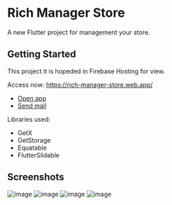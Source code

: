 # Rich Manager Store

A new Flutter project for management your store.

## Getting Started

This project it is hopeded in Firebase Hosting for view.

Access now: https://rich-manager-store.web.app/


- [Open app](https://rich-manager-store.web.app/)
- [Send mail](mailto:richard.guesso@pretty-byte.com)

Libraries used:
- GetX
- GetStorage
- Equatable
- FlutterSlidable


## Screenshots
![image](https://user-images.githubusercontent.com/65194302/163680874-e6d7c98b-fcd7-453d-a90a-b8a0f387a393.png)
![image](https://user-images.githubusercontent.com/65194302/163680882-a0ae9cdc-9583-4a44-9781-22abcf2b920b.png)
![image](https://user-images.githubusercontent.com/65194302/163680888-c8aa4330-366e-4f4b-8a06-68018168a91c.png)
![image](https://user-images.githubusercontent.com/65194302/163680901-e627c35b-32ff-40c7-9820-9a50b0176f35.png)
